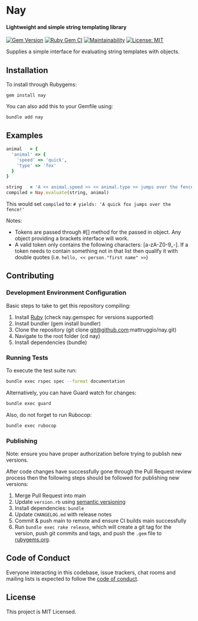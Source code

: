# Nay

#### Lightweight and simple string templating library

[![Gem Version](https://badge.fury.io/rb/nay.svg)](https://badge.fury.io/rb/nay) [![Ruby Gem CI](https://github.com/mattruggio/nay/actions/workflows/rubygem.yml/badge.svg)](https://github.com/mattruggio/nay/actions/workflows/rubygem.yml) [![Maintainability](https://api.codeclimate.com/v1/badges/4703f8c46f94685afc29/maintainability)](https://codeclimate.com/github/mattruggio/nay/maintainability) [![License: MIT](https://img.shields.io/badge/License-MIT-yellow.svg)](https://opensource.org/licenses/MIT)

Supplies a simple interface for evaluating string templates with objects.

## Installation

To install through Rubygems:

````
gem install nay
````

You can also add this to your Gemfile using:

````
bundle add nay
````

## Examples

````ruby
animal   = {
  'animal' => {
    'speed' => 'quick',
    'type' => 'fox'
  }
}

string   = 'A << animal.speed >> << animal.type >> jumps over the fence!'
compiled = Nay.evaluate(string, animal)
````

This would set `compiled` to: `# yields: 'A quick fox jumps over the fence!'`

Notes:

* Tokens are passed through #[] method for the passed in object.  Any object providing a brackets interface will work.
* A valid token only contains the following characters: [a-zA-Z0-9_-]. If a token needs to contain something not in that list then qualify it with double quotes (i.e. `hello, << person."first name" >>`)

## Contributing

### Development Environment Configuration

Basic steps to take to get this repository compiling:

1. Install [Ruby](https://www.ruby-lang.org/en/documentation/installation/) (check nay.gemspec for versions supported)
2. Install bundler (gem install bundler)
3. Clone the repository (git clone git@github.com:mattruggio/nay.git)
4. Navigate to the root folder (cd nay)
5. Install dependencies (bundle)

### Running Tests

To execute the test suite run:

````bash
bundle exec rspec spec --format documentation
````

Alternatively, you can have Guard watch for changes:

````bash
bundle exec guard
````

Also, do not forget to run Rubocop:

````bash
bundle exec rubocop
````

### Publishing

Note: ensure you have proper authorization before trying to publish new versions.

After code changes have successfully gone through the Pull Request review process then the following steps should be followed for publishing new versions:

1. Merge Pull Request into main
2. Update `version.rb` using [semantic versioning](https://semver.org/)
3. Install dependencies: `bundle`
4. Update `CHANGELOG.md` with release notes
5. Commit & push main to remote and ensure CI builds main successfully
6. Run `bundle exec rake release`, which will create a git tag for the version, push git commits and tags, and push the `.gem` file to [rubygems.org](https://rubygems.org).

## Code of Conduct

Everyone interacting in this codebase, issue trackers, chat rooms and mailing lists is expected to follow the [code of conduct](https://github.com/mattruggio/nay/blob/main/CODE_OF_CONDUCT.md).

## License

This project is MIT Licensed.
